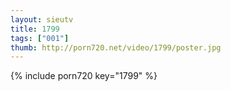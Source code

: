 ```yaml
--- 
layout: sieutv
title: 1799
tags: ["001"]
thumb: http://porn720.net/video/1799/poster.jpg
---
```

{% include porn720 key="1799" %} 
